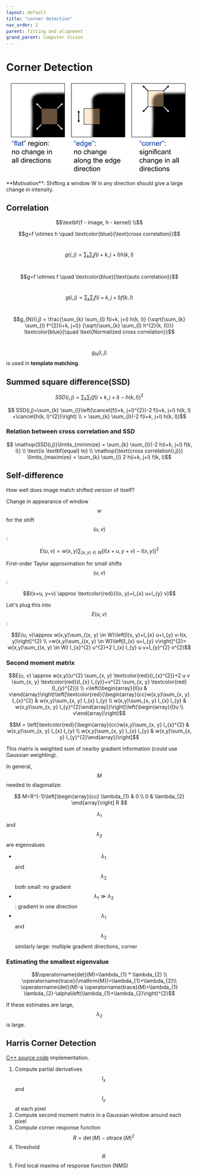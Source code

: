 ```yaml
---
layout: default
title: "corner detection"
nav_order: 2
parent: fitting and alignment
grand_parent: Computer Vision
---
```

<head>
<meta charset="UTF-8">
  <title>Katex</title>
  <link rel="stylesheet" href="https://cdn.jsdelivr.net/npm/katex@0.11.1/dist/katex.min.css" integrity="sha384-zB1R0rpPzHqg7Kpt0Aljp8JPLqbXI3bhnPWROx27a9N0Ll6ZP/+DiW/UqRcLbRjq" crossorigin="anonymous">
  <script defer src="https://cdn.jsdelivr.net/npm/katex@0.11.1/dist/katex.min.js" integrity="sha384-y23I5Q6l+B6vatafAwxRu/0oK/79VlbSz7Q9aiSZUvyWYIYsd+qj+o24G5ZU2zJz" crossorigin="anonymous"></script>
  <script defer src="https://cdn.jsdelivr.net/npm/katex@0.11.1/dist/contrib/auto-render.min.js" integrity="sha384-kWPLUVMOks5AQFrykwIup5lo0m3iMkkHrD0uJ4H5cjeGihAutqP0yW0J6dpFiVkI" crossorigin="anonymous" onload="renderMathInElement(document.body);"></script>
</head>

# Corner Detection
<p align='center'>
<img src='/assets/image/panorama/motivation.png'>
</p>
**Motivation**:  Shifting a window W in any direction should give a large change in intensity.

## Correlation
$$\textbf{f - image, h - kernel} \\$$

$$g=f \otimes h  \quad \textcolor{blue}{\text{cross correlation}}$$<br>

$$g(i, j)=\sum_{k} \sum_{l} f(i+k, j+l) h(k, l)$$<br>

$$g=f \otimes f \quad \textcolor{blue}{\text{auto correlation}}$$<br>

$$g(i, j)=\sum_{k} \sum_{l} f(i+k, j+l) f(k, l)$$<br>

$$g_{N}(i,j) = \frac{\sum_{k} \sum_{l} f(i+k, j+l) h(k, l)} 
{\sqrt{\sum_{k} \sum_{l} f^{2}(i+k, j+l)} {\sqrt{\sum_{k} \sum_{l} h^{2}(k, l)}}} 
\textcolor{blue}{\quad \text{Normalized cross correlation}}$$<br>

$$g_{N}(i,j)$$ is used in **template matching**.

## Summed square difference(SSD)

$$SSD(i,j)=\sum_{k} \sum_{l}(f(i+k, j+l)-h(k, l))^{2} $$ 

$$ SSD(i,j)=\sum_{k} \sum_{l}\left(\cancel{f(i+k, j+l)^{2}}-2 f(i+k, j+l) h(k, l)
        +\cancel{h(k, l)^{2}}\right) \\ 
        = \sum_{k} \sum_{l}(-2 f(i+k, j+l) h(k, l))$$

### Relation between cross correlation and SSD
$$ \mathop{SSD(i,j)}\limits_{minimize} = \sum_{k} \sum_{l}{-2 h(i+k, j+l) f(k, l)} \\
    \text{is \textbf{equal} to} \\
    \mathop{\text{cross correlation(i,j)}} \limits_{maximize} = \sum_{k} \sum_{l} 2 h(i+k, j+l) f(k, l)$$


## Self-difference 
How well does image match shifted version of itself?

Change in appearance of window $$w$$ for the shift $$(u, v)$$:

$$E(u, v)=w(x,y)\sum_{(x, y) \in W}[I(x+u, y+v)-I(x, y)]^{2}$$

First-order Taylor approximation for small shifts $$(u, v)$$ :

$$I(x+u, y+v) \approx \textcolor{red}{I(x, y)+I_{x} u+I_{y} v}$$

Let's plug this into $$E(u, v)$$:

$$E(u, v)\approx w(x,y)\sum_{(x, y) \in W}\left[I(x, y)+I_{x} u+I_{y} v-I(x, y)\right]^{2} \\
=w(x,y)\sum_{(x, y) \in W}\left[I_{x} u+I_{y} v\right]^{2}= w(x,y)\sum_{(x, y) \in W} I_{x}^{2} u^{2}+2 I_{x} I_{y} u v+I_{y}^{2} v^{2}$$

### Second moment matrix

$$E(u, v) \approx w(x,y)(u^{2} \sum_{x, y} \textcolor{red}{I_{x}^{2}}+2 u v \sum_{x, y} \textcolor{red}{I_{x} I_{y}}+v^{2} \sum_{x, y} \textcolor{red}{I_{y}^{2}}) \\
=\left(\begin{array}{ll}u & v\end{array}\right)\left[\textcolor{red}{\begin{array}{cc}w(x,y)\sum_{x, y} I_{x}^{2} & w(x,y)\sum_{x, y} I_{x} I_{y} \\ w(x,y)\sum_{x, y} I_{x} I_{y} & w(x,y)\sum_{x, y} I_{y}^{2}\end{array}}\right]\left(\begin{array}{l}u \\ v\end{array}\right)$$

$$M = \left[\textcolor{red}{\begin{array}{cc}w(x,y)\sum_{x, y} I_{x}^{2} & w(x,y)\sum_{x, y} I_{x} I_{y} \\ w(x,y)\sum_{x, y} I_{x} I_{y} & w(x,y)\sum_{x, y} I_{y}^{2}\end{array}}\right]$$

This matrix is weighted sum of nearby gradient information (could use Gaussian weighting). 

In general, $$M$$ needed to diagonalize:

$$
M=R^{-1}\left[\begin{array}{cc}
\lambda_{1} & 0 \\
0 & \lambda_{2}
\end{array}\right] R
$$

$$\lambda_{1}$$ and $$\lambda_{2}$$ are eigenvalues
- $$\lambda_{1}$$ and $$\lambda_{2}$$ both small: no gradient
- $$\lambda_{1} \gg \lambda_{2}$$ : gradient in one direction
- $$\lambda_{1}$$ and $$\lambda_{2}$$ similarly large: multiple gradient directions, corner
  
### Estimating the smallest eigenvalue
$$\operatorname{det}(M)=\lambda_{1} * \lambda_{2} \\
\operatorname{trace}(\mathrm{M})=\lambda_{1}+\lambda_{2}\\
\operatorname{det}(M)-a \operatorname{trace}(M)=\lambda_{1} \lambda_{2}-\alpha\left(\lambda_{1}+\lambda_{2}\right)^{2}$$ 

If these estimates are large, $$\lambda_{2}$$ is large.

## Harris Corner Detection
[C++ source code](https://github.com/EeToSe/ELEC4622-2019s2/tree/master/project3/project3/task4) implementation.
1. Compute partial derivatives $$I_{x}$$ and $$I_{y}$$ at each pixel
2. Compute second moment matrix in a Gaussian window around each pixel
3. Compute corner response function $$R=\operatorname{det}(M)-\alpha \operatorname{trace}(M)^{2}$$
4. Threshold $$R$$
5. Find local maxima of response function (NMS)


